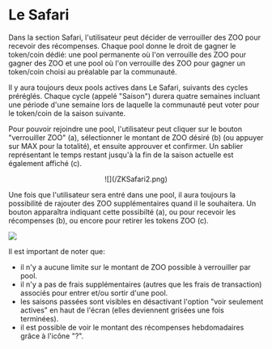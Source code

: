 # Le Safari

Dans la section Safari, l'utilisateur peut décider de verrouiller des ZOO pour recevoir des récompenses. Chaque pool donne le droit de gagner le token/coin dédié: une pool permanente où l'on verrouille des ZOO pour gagner des ZOO et une pool où l'on verrouille des ZOO pour gagner un token/coin choisi au préalable par la communauté.

Il y aura toujours deux pools actives dans Le Safari, suivants des cycles préréglés. Chaque cycle (appelé "Saison") durera quatre semaines incluant une période d'une semaine lors de laquelle la communauté peut voter pour le token/coin de la saison suivante.

Pour pouvoir rejoindre une pool, l'utilisateur peut cliquer sur le bouton "verrouiller ZOO" (a), sélectionner le montant de ZOO désiré (b) (ou appuyer sur MAX pour la totalité), et ensuite approuver et confirmer. Un sablier représentant le temps restant jusqu'à la fin de la saison actuelle est également affiché (c).

<center style={{marginTop:10}}>
![](/ZKSafari2.png)
</center>

Une fois que l'utilisateur sera entré dans une pool, il aura toujours la possibilité de rajouter des ZOO supplémentaires quand il le souhaitera. Un bouton apparaîtra indiquant cette possibilté (a), ou pour recevoir les récompenses (b), ou encore pour retirer les tokens ZOO (c).

![](/ZKSafari3.jpg)

Il est important de noter que:
*   il n'y a aucune limite sur le montant de ZOO possible à verrouiller par pool.
*   il n'y a pas de frais supplémentaires (autres que les frais de transaction) associés pour entrer et/ou sortir d'une pool.
*   les saisons passées sont visibles en désactivant l'option "voir seulement actives" en haut de l'écran (elles deviennent grisées une fois terminées).
*   il est possible de voir le montant des récompenses hebdomadaires grâce à l'icône "?".
